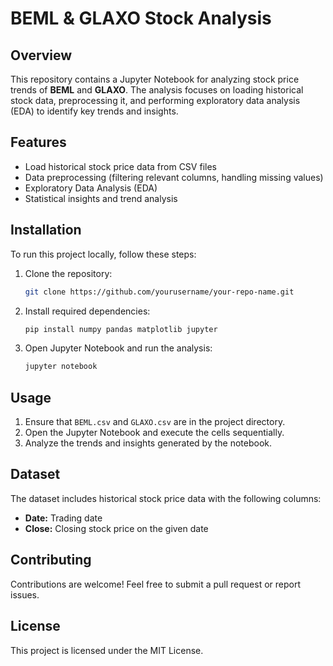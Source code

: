 # BEML & GLAXO Stock Analysis

## Overview
This repository contains a Jupyter Notebook for analyzing stock price trends of **BEML** and **GLAXO**. The analysis focuses on loading historical stock data, preprocessing it, and performing exploratory data analysis (EDA) to identify key trends and insights.

## Features
- Load historical stock price data from CSV files
- Data preprocessing (filtering relevant columns, handling missing values)
- Exploratory Data Analysis (EDA)
- Statistical insights and trend analysis

## Installation
To run this project locally, follow these steps:

1. Clone the repository:
   ```sh
   git clone https://github.com/yourusername/your-repo-name.git
   ```
2. Install required dependencies:
   ```sh
   pip install numpy pandas matplotlib jupyter
   ```
3. Open Jupyter Notebook and run the analysis:
   ```sh
   jupyter notebook
   ```

## Usage
1. Ensure that `BEML.csv` and `GLAXO.csv` are in the project directory.
2. Open the Jupyter Notebook and execute the cells sequentially.
3. Analyze the trends and insights generated by the notebook.

## Dataset
The dataset includes historical stock price data with the following columns:
- **Date:** Trading date
- **Close:** Closing stock price on the given date

## Contributing
Contributions are welcome! Feel free to submit a pull request or report issues.

## License
This project is licensed under the MIT License.
